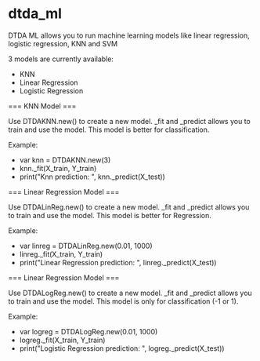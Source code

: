 # dtda_ml
DTDA ML allows you to run machine learning models like linear regression, logistic regression, KNN and SVM


3 models are currently available:
- KNN
- Linear Regression
- Logistic Regression

=== KNN Model ===

Use DTDAKNN.new() to create a new model. _fit and _predict allows you to train and use the model. This model is better for classification.

Example:
- var knn = DTDAKNN.new(3)
- knn._fit(X_train, Y_train)
- print("Knn prediction: ", knn._predict(X_test))

=== Linear Regression Model ===

Use DTDALinReg.new() to create a new model. _fit and _predict allows you to train and use the model. This model is better for Regression.

Example:
- var linreg = DTDALinReg.new(0.01, 1000)
- linreg._fit(X_train, Y_train)
- print("Linear Regression prediction: ", linreg._predict(X_test))

=== Linear Regression Model ===

Use DTDALogReg.new() to create a new model. _fit and _predict allows you to train and use the model. This model is only for classification (-1 or 1).

Example:
- var logreg = DTDALogReg.new(0.01, 1000)
- logreg._fit(X_train, Y_train)
- print("Logistic Regression prediction: ", logreg._predict(X_test))

